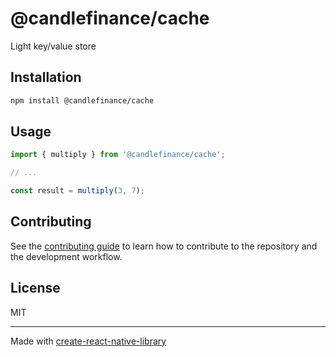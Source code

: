 # @candlefinance/cache

Light key/value store

## Installation

```sh
npm install @candlefinance/cache
```

## Usage


```js
import { multiply } from '@candlefinance/cache';

// ...

const result = multiply(3, 7);
```


## Contributing

See the [contributing guide](CONTRIBUTING.md) to learn how to contribute to the repository and the development workflow.

## License

MIT

---

Made with [create-react-native-library](https://github.com/callstack/react-native-builder-bob)
